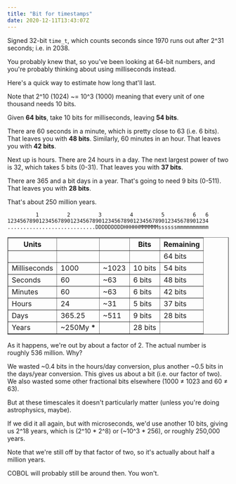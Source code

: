 ```yaml
---
title: "Bit for timestamps"
date: 2020-12-11T13:43:07Z
---
```


Signed 32-bit `time_t`, which counts seconds since 1970 runs out after 2^31 seconds;
i.e. in 2038.

You probably knew that, so you've been looking at 64-bit numbers, and you're probably
thinking about using milliseconds instead.

Here's a quick way to estimate how long that'll last.

Note that 2^10 (1024) ~= 10^3 (1000) meaning that every unit of one thousand
needs 10 bits.

Given **64 bits**, take 10 bits for milliseconds, leaving **54 bits**.

There are 60 seconds in a minute, which is pretty close to 63 (i.e. 6 bits). That leaves you with **48 bits**. Similarly, 60 minutes in an hour. That leaves you with **42 bits**.

Next up is hours. There are 24 hours in a day. The next largest power of two is 32, which takes 5 bits (0-31). That leaves you with **37 bits**.

There are 365 and a bit days in a year. That's going to need 9 bits (0-511). That leaves you with **28 bits**.

That's about 250 million years.


```
         1         2         3         4         5         6   6
1234567890123456789012345678901234567890123456789012345678901234
............................DDDDDDDDDHHHHHMMMMMMssssssmmmmmmmmmm
```

<table border="1">
<tr><th>Units</th><th>&nbsp;</th><th></th><th>Bits</th><th>Remaining</th></tr>
<tr><td></td><td></td><td></td><td></td><td>64 bits</td></tr>
<tr><td>Milliseconds</td><td>1000</td><td>~1023</td><td>10 bits</td><td>54 bits</td></tr>
<tr><td>Seconds</td><td>60</td><td>~63</td><td>6 bits</td><td>48 bits</td></tr>
<tr><td>Minutes</td><td>60</td><td>~63</td><td>6 bits</td><td>42 bits</td></tr>
<tr><td>Hours</td><td>24</td><td>~31</td><td>5 bits</td><td>37 bits</td></tr>
<tr><td>Days</td><td>365.25</td><td>~511</td><td>9 bits</td><td>28 bits</td></tr>
<tr><td>Years</td><td>~250My <b>*</b></td><td></td><td>28 bits</td><td></td></tr>
</table>

As it happens, we're out by about a factor of 2. The actual number is roughly 536 million. Why?

We wasted ~0.4 bits in the hours/day conversion, plus another ~0.5 bits in the days/year conversion. This gives us about a bit (i.e. our factor of two). We also wasted some other fractional bits elsewhere (1000 &#x2260; 1023 and 60 &#x2260; 63).

But at these timescales it doesn't particularly matter (unless you're doing astrophysics, maybe).

If we did it all again, but with microseconds, we'd use another 10 bits, giving us 2^18 years, which is (2^10 * 2^8) or (~10^3 * 256), or roughly 250,000 years.

Note that we're still off by that factor of two, so it's actually about half a million years.

COBOL will probably still be around then. You won't.
